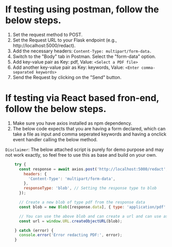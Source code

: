 # If testing using postman, follow the below steps.

1. Set the request method to POST.
1. Set the Request URL to your Flask endpoint (e.g., http://localhost:5000/redact).
1. Add the necessary headers: `Content-Type: multipart/form-data.`
1. Switch to the "Body" tab in Postman.
Select the "form-data" option.
1. Add key-value pair as Key: pdf, Value: ``<Select a PDF file>``
1. Add another key-value pair as Key: keywords, Value: ``<Enter comma-separated keywords>``
1. Send the Request by clicking on the "Send" button.

# If testing via React based fron-end, follow the below steps.
1. Make sure you have axios installed as npm dependency.
1. The below code expects that you are having a form declared, which can take a file as input and comma seperated keywords and having a onclick event handler calling the below method.

`Disclaimer`: The below attached script is purely for demo purpose and may not work exactly, so feel free to use this as base and build on your own.
```javascript
    try {
      const response = await axios.post('http://localhost:5000/redact', formData, {
        headers: {
          'Content-Type': 'multipart/form-data',
        },
        responseType: 'blob', // Setting the response type to blob
      });

      // Create a new blob of type pdf from the response data
      const blob = new Blob([response.data], { type: 'application/pdf' });

      // You can use the above blob and can create a url and can use as download link
      const url = window.URL.createObjectURL(blob);

    } catch (error) {
      console.error('Error redacting PDF:', error);
    }
```
